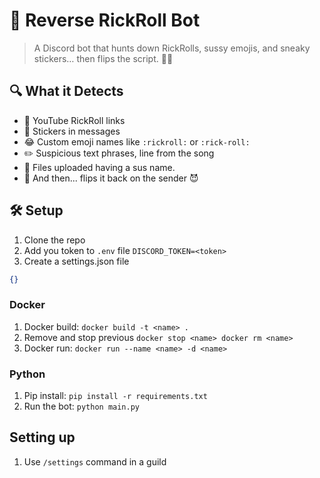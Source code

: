 # 🤖 Reverse RickRoll Bot

> A Discord bot that hunts down RickRolls, sussy emojis, and sneaky stickers… then flips the script. 🔁💥

## 🔍 What it Detects

- 🎥 YouTube RickRoll links
- 🧾 Stickers in messages
- 😂 Custom emoji names like `:rickroll:` or `:rick-roll:`
- ✏️ Suspicious text phrases, line from the song
- 👀 Files uploaded having a sus name.
- 🔁 And then... flips it back on the sender 😈

## 🛠 Setup
1. Clone the repo
2. Add you token to `.env` file `DISCORD_TOKEN=<token>`
3. Create a settings.json file
```json
{}
```

### Docker
1. Docker build: `docker build -t <name> .`
2. Remove and stop previous `docker stop <name> docker rm <name>`
3. Docker run: `docker run --name <name> -d <name>`

### Python
1. Pip install: `pip install -r requirements.txt`
2. Run the bot: `python main.py`

## Setting up
1. Use `/settings` command in a guild